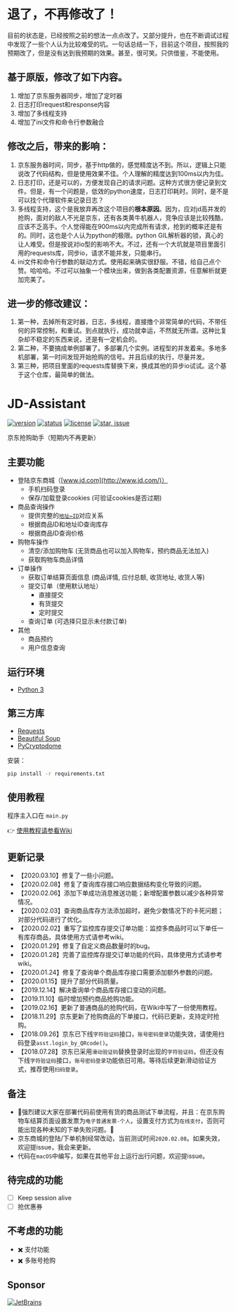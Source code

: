 # 退了，不再修改了！
目前的状态是，已经按照之前的想法一点点改了。又部分提升，也在不断调试过程中发现了一些个人认为比较难受的坑。一句话总结一下，目前这个项目，按照我的预期改了，但是没有达到我预期的效果。甚至，很可笑。只供借鉴，不能使用。

## 基于原版，修改了如下内容。
1. 增加了京东服务器同步，增加了定时器
2. 日志打印request和response内容
3. 增加了多线程支持
4. 增加了ini文件和命令行参数融合

## 修改之后，带来的影响：
1. 京东服务器时间，同步，基于http做的，感觉精度达不到。所以，逻辑上只能说改了代码结构，但是使用效果不佳。个人理解的精度达到100ms以内为佳。
2. 日志打印，还是可以的，方便发现自己的请求问题。这种方式很方便记录到文件。但是，有一个问题是，低效的python速度，日志打印耗时。同时，是不是可以找个代理软件来记录日志？
3. 多线程支持，这个是我放弃再改这个项目的**根本原因**。因为，应对jd高并发的抢购，面对的敌人不光是京东，还有各类黄牛机器人，竞争应该是比较残酷，应该不乏高手。个人觉得能在900ms以内完成所有请求，抢到的概率还是有的。同时，这也是个人认为python的极限。python GIL解析器的锁，真心的让人难受。但是按说对io型的影响不大。不过，还有一个大坑就是项目里面引用的requests库，同步io，请求不能并发，只能串行。
4. ini文件和命令行参数的联动方式。使用起来确实很舒服。不错，给自己点个赞。哈哈哈。不过可以抽象一个模块出来，做到各类配置资源，任意解析就更加完美了。

## 进一步的修改建议：
1. 第一种，去掉所有定时器，日志，多线程，直接撸个非常简单的代码，不带任何的异常控制，和重试。到点就执行，成功就幸运，不然就无所谓。这种比复杂却不稳定的东西来说，还是有一定机会的。
2. 第二种，不要搞成单例部署了。多部署几个实例。进程型的并发着来。多地多机部署，第一时间发现开始抢购的信号。并且后续的执行，尽量并发。
3. 第三种，把项目里面的requests库替换下来，换成其他的异步io试试。这个基于这个仓库，最简单的做法。
# JD-Assistant

[![version](https://img.shields.io/badge/python-3.4+-blue.svg)](https://www.python.org/download/releases/3.4.0/) 
[![status](https://img.shields.io/badge/status-stable-green.svg)](https://github.com/tychxn/jd-assistant)
[![license](https://img.shields.io/badge/license-MIT-blue.svg)](./LICENSE)
[![star, issue](https://img.shields.io/badge/star%2C%20issue-welcome-brightgreen.svg)](https://github.com/tychxn/jd-assistant)

京东抢购助手（短期内不再更新）

## 主要功能

- 登陆京东商城（[www.jd.com](http://www.jd.com/)）
  - 手机扫码登录
  - 保存/加载登录cookies (可验证cookies是否过期)
- 商品查询操作
  - 提供完整的[`地址⇔ID`](./area_id/)对应关系
  - 根据商品ID和地址ID查询库存
  - 根据商品ID查询价格
- 购物车操作
  - 清空/添加购物车 (无货商品也可以加入购物车，预约商品无法加入)
  - 获取购物车商品详情
- 订单操作
  - 获取订单结算页面信息 (商品详情, 应付总额, 收货地址, 收货人等)
  - 提交订单（使用默认地址）
    - 直接提交
    - 有货提交
    - 定时提交
  - 查询订单 (可选择只显示未付款订单)
- 其他
  - 商品预约
  - 用户信息查询

## 运行环境

- [Python 3](https://www.python.org/)

## 第三方库

- [Requests](http://docs.python-requests.org/en/master/)
- [Beautiful Soup](https://www.crummy.com/software/BeautifulSoup/bs4/doc/)
- [PyCryptodome](https://github.com/Legrandin/pycryptodome)

安装：
```sh
pip install -r requirements.txt
```

## 使用教程

程序主入口在 `main.py`

👉 [使用教程请参看Wiki](https://github.com/tychxn/jd-assistant/wiki/1.-%E4%BA%AC%E4%B8%9C%E6%8A%A2%E8%B4%AD%E5%8A%A9%E6%89%8B%E7%94%A8%E6%B3%95)


## 更新记录

- 【2020.03.10】修复了一些小问题。
- 【2020.02.08】修复了查询库存接口响应数据结构变化导致的问题。
- 【2020.02.06】添加下单成功消息推送功能；新增配置参数以减少各种异常情况。
- 【2020.02.03】查询商品库存方法添加超时，避免少数情况下的卡死问题；对部分代码进行了优化。
- 【2020.02.02】重写了监控库存提交订单功能：监控多商品时可以下单任一有库存商品，具体使用方式请参考wiki。
- 【2020.01.29】修复了自定义商品数量时的bug。
- 【2020.01.28】完善了监控库存提交订单功能的代码，具体使用方式请参考wiki。
- 【2020.01.24】修复了查询单个商品库存接口需要添加额外参数的问题。
- 【2020.01.15】提升了部分代码质量。
- 【2019.12.14】解决查询单个商品库存接口变动的问题。
- 【2019.11.10】临时增加预约商品抢购功能。
- 【2019.02.16】更新了普通商品的抢购代码，在Wiki中写了一份使用教程。
- 【2018.11.29】京东更新了抢购商品的下单接口，代码已更新，支持定时抢购。
- 【2018.09.26】京东已下线`字符验证码`接口，`账号密码登录`功能失效，请使用扫码登录`asst.login_by_QRcode()`。
- 【2018.07.28】京东已采用`滑动验证码`替换登录时出现的`字符验证码`，但还没有下线`字符验证码`接口，`账号密码登录`功能依旧可用。等待后续更新滑动验证方式，推荐使用`扫码登录`。

## 备注

- 🌟强烈建议大家在部署代码前使用有货的商品测试下单流程，并且：在京东购物车结算页面设置发票为`电子普通发票-个人`，设置支付方式为`在线支付`，否则可能出现各种未知的下单失败问题。🌟
- 京东商城的登陆/下单机制经常改动，当前测试时间`2020.02.08`。如果失效，欢迎提issue，我会来更新。
- 代码在`macOS`中编写，如果在其他平台上运行出行问题，欢迎提issue。

## 待完成的功能

- [ ] Keep session alive
- [ ] 抢优惠券

## 不考虑的功能

- ✖️ 支付功能
- ✖️ 多账号抢购

## Sponsor

[![JetBrains](./docs/jetbrains.svg)](https://www.jetbrains.com/?from=jd-assistant)
